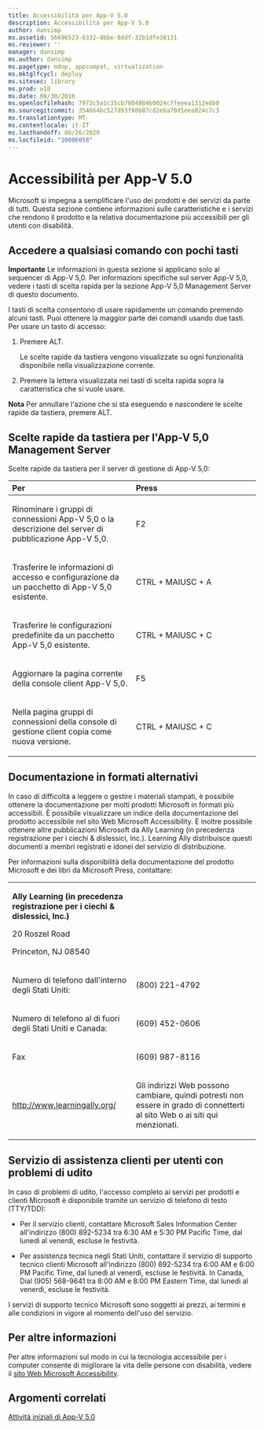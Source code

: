 ```yaml
---
title: Accessibilità per App-V 5.0
description: Accessibilità per App-V 5.0
author: dansimp
ms.assetid: 56696523-6332-4bbe-8ddf-32b1dfe38131
ms.reviewer: ''
manager: dansimp
ms.author: dansimp
ms.pagetype: mdop, appcompat, virtualization
ms.mktglfcycl: deploy
ms.sitesec: library
ms.prod: w10
ms.date: 08/30/2016
ms.openlocfilehash: 7972c5a1c35cb7804884b0024c7feeea1312ed60
ms.sourcegitcommit: 354664bc527d93f80687cd2eba70d1eea024c7c3
ms.translationtype: MT
ms.contentlocale: it-IT
ms.lasthandoff: 06/26/2020
ms.locfileid: "10806058"
---
```

# Accessibilità per App-V 5.0


Microsoft si impegna a semplificare l'uso dei prodotti e dei servizi da parte di tutti. Questa sezione contiene informazioni sulle caratteristiche e i servizi che rendono il prodotto e la relativa documentazione più accessibili per gli utenti con disabilità.

## Accedere a qualsiasi comando con pochi tasti


**Importante**  Le informazioni in questa sezione si applicano solo al sequencer di App-V 5,0. Per informazioni specifiche sul server App-V 5,0, vedere i tasti di scelta rapida per la sezione App-V 5,0 Management Server di questo documento.

 

I tasti di scelta consentono di usare rapidamente un comando premendo alcuni tasti. Puoi ottenere la maggior parte dei comandi usando due tasti. Per usare un tasto di accesso:

1.  Premere ALT.

    Le scelte rapide da tastiera vengono visualizzate su ogni funzionalità disponibile nella visualizzazione corrente.

2.  Premere la lettera visualizzata nei tasti di scelta rapida sopra la caratteristica che si vuole usare.

**Nota**  Per annullare l'azione che si sta eseguendo e nascondere le scelte rapide da tastiera, premere ALT.

 

## Scelte rapide da tastiera per l'App-V 5,0 Management Server


Scelte rapide da tastiera per il server di gestione di App-V 5,0:

<table>
<colgroup>
<col width="50%" />
<col width="50%" />
</colgroup>
<thead>
<tr class="header">
<th align="left">Per</th>
<th align="left">Press</th>
</tr>
</thead>
<tbody>
<tr class="odd">
<td align="left"><p>Rinominare i gruppi di connessioni App-V 5,0 o la descrizione del server di pubblicazione App-V 5,0.</p></td>
<td align="left"><p>F2</p></td>
</tr>
<tr class="even">
<td align="left"><p>Trasferire le informazioni di accesso e configurazione da un pacchetto di App-V 5,0 esistente.</p></td>
<td align="left"><p>CTRL + MAIUSC + A</p></td>
</tr>
<tr class="odd">
<td align="left"><p>Trasferire le configurazioni predefinite da un pacchetto App-V 5,0 esistente.</p></td>
<td align="left"><p>CTRL + MAIUSC + C</p></td>
</tr>
<tr class="even">
<td align="left"><p>Aggiornare la pagina corrente della console client App-V 5,0.</p></td>
<td align="left"><p>F5</p></td>
</tr>
<tr class="odd">
<td align="left"><p>Nella <strong> </strong> pagina gruppi di connessioni della console di gestione client copia come nuova versione.</p></td>
<td align="left"><p>CTRL + MAIUSC + C</p></td>
</tr>
</tbody>
</table>

 

## Documentazione in formati alternativi


In caso di difficoltà a leggere o gestire i materiali stampati, è possibile ottenere la documentazione per molti prodotti Microsoft in formati più accessibili. È possibile visualizzare un indice della documentazione del prodotto accessibile nel sito Web Microsoft Accessibility. È inoltre possibile ottenere altre pubblicazioni Microsoft da Ally Learning (in precedenza registrazione per i ciechi & dislessici, Inc.). Learning Ally distribuisce questi documenti a membri registrati e idonei del servizio di distribuzione.

Per informazioni sulla disponibilità della documentazione del prodotto Microsoft e dei libri da Microsoft Press, contattare:

<table>
<colgroup>
<col width="50%" />
<col width="50%" />
</colgroup>
<tbody>
<tr class="odd">
<td align="left"><p><strong>Ally Learning (in precedenza registrazione per i ciechi &amp; dislessici, Inc.)</strong></p>
<p>20 Roszel Road</p>
<p>Princeton, NJ 08540</p></td>
<td align="left"><p></p></td>
</tr>
<tr class="even">
<td align="left"><p>Numero di telefono dall'interno degli Stati Uniti:</p></td>
<td align="left"><p>(800) 221-4792</p></td>
</tr>
<tr class="odd">
<td align="left"><p>Numero di telefono al di fuori degli Stati Uniti e Canada:</p></td>
<td align="left"><p>(609) 452-0606</p></td>
</tr>
<tr class="even">
<td align="left"><p>Fax</p></td>
<td align="left"><p>(609) 987-8116</p></td>
</tr>
<tr class="odd">
<td align="left"><p><a href="https://go.microsoft.com/fwlink/?linkid=239" data-raw-source="[http://www.learningally.org/](https://go.microsoft.com/fwlink/?linkid=239)">http://www.learningally.org/</a></p></td>
<td align="left"><p>Gli indirizzi Web possono cambiare, quindi potresti non essere in grado di connetterti al sito Web o ai siti qui menzionati.</p></td>
</tr>
</tbody>
</table>

 

## Servizio di assistenza clienti per utenti con problemi di udito


In caso di problemi di udito, l'accesso completo ai servizi per prodotti e clienti Microsoft è disponibile tramite un servizio di telefono di testo (TTY/TDD):

-   Per il servizio clienti, contattare Microsoft Sales Information Center all'indirizzo (800) 892-5234 tra 6:30 AM e 5:30 PM Pacific Time, dal lunedì al venerdì, escluse le festività.

-   Per assistenza tecnica negli Stati Uniti, contattare il servizio di supporto tecnico clienti Microsoft all'indirizzo (800) 892-5234 tra 6:00 AM e 6:00 PM Pacific Time, dal lunedì al venerdì, escluse le festività. In Canada, Dial (905) 568-9641 tra 8:00 AM e 8:00 PM Eastern Time, dal lunedì al venerdì, escluse le festività.

I servizi di supporto tecnico Microsoft sono soggetti ai prezzi, ai termini e alle condizioni in vigore al momento dell'uso del servizio.

## Per altre informazioni


Per altre informazioni sul modo in cui la tecnologia accessibile per i computer consente di migliorare la vita delle persone con disabilità, vedere il [sito Web Microsoft Accessibility](https://go.microsoft.com/fwlink/?linkid=8431).

## Argomenti correlati


[Attività iniziali di App-V 5.0](getting-started-with-app-v-50--rtm.md)

 

 





